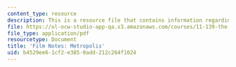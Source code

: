 ```yaml
---
content_type: resource
description: This is a resource file that contains information regarding metropolis.
file: https://ol-ocw-studio-app-qa.s3.amazonaws.com/courses/11-139-the-city-in-film-spring-2015/b4529ee61cf2e3850add212c264f1024_MIT11_139S15_Metropolis.pdf
file_type: application/pdf
resourcetype: Document
title: 'Film Notes: Metropolis'
uid: b4529ee6-1cf2-e385-0add-212c264f1024
---
```

